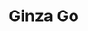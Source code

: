 ---
layout: place
title: "Ginza Go"
permalink: /ohio/columbus/ginza-go.html
stateAbbr: OH
stateName: Ohio
cityName: Columbus
place_id: ChIJa425nAyLOIgR2r4qazvHs0I
photos:
  - name: >-
      places/ChIJa425nAyLOIgR2r4qazvHs0I/photos/AeeoHcL_ty-f846vRdSyqHD6yC_1-6FnwN0EqZHSCdW3xNyU1n7edbdinsvYzVKFbMSuaXUdeK3uq1agmUhWioi9ObnV6U0eIZWPAKcbwzwpFDRuz19ZnDV0m0GWPP8tFrJtvYwcfdgVWb3DOoWCCToOCucwB2u3YMUfhkzpeW59PoqYPjFf80Kz_6l0RdxDEPQqXWmD2q8ITgkKggJ-BReONqnOMmvQOqTjBeSFh8Xh-9su6OUsNpNWmiSJbpVCU73ww9DXwVNeHvXQQXehoTijL4L3OjhfVMD5wCT_Nmu4CudhUpfaRv0XvgKEgdK-EMfb7mXsMAhP3F1eJ5TyJl4g78RIv1Ng84zCxizvtUGlmGIavESOBx6Kp1AarCCtmjcIKRQ_ZIMvkQAtTyXIODk_WHC6SS5Sxrgzby9RYP0am3gouONa
    widthPx: 4800
    heightPx: 2700
    authorAttributions:
      - displayName: Sally Van Eycke
        uri: https://maps.google.com/maps/contrib/109128141109439073278
        photoUri: >-
          https://lh3.googleusercontent.com/a-/ALV-UjVSR-zbZSxN1NqdlGAI46rC3LjiIf2uCItu-vT_P1BQZZHgk8FDHw=s100-p-k-no-mo
    flagContentUri: >-
      https://www.google.com/local/imagery/report/?cb_client=maps_api_places.places_api&image_key=!1e10!2sCIHM0ogKEICAgICk1oWMuwE&hl=en-US
    googleMapsUri: >-
      https://www.google.com/maps/place//data=!3m4!1e2!3m2!1sCIHM0ogKEICAgICk1oWMuwE!2e10!4m2!3m1!1s0x88388b0c9cb98d6b:0x42b3c73b6b2abeda
  - name: >-
      places/ChIJa425nAyLOIgR2r4qazvHs0I/photos/AeeoHcJHmNw5DKga964SgFijNXT6IOkmg3-DD-eUqgfdbjemQ0nJNZNA8ESfDV9WpfT9GbO7SRMRr4KKUjvuvwUWMDUQKxBuZvEry6zX4r2KFwXzzp25h_lNvDcmfJa5g1sudVh3eGnxfzcpyof-e2ZPXVx8GoXRkVsCyBDFTXnSbSYuM4rx5djbc5cEdfyQZbYSZjbUcNZYfx91bPx7h35B4JCOAZez0Y3fmVHVLjaPMG8aRVBDy2cWYKK8VxxQ5vvSwl06SHWCxIcoOe1mKBoCJ76cK0hgzDoJKzyyC2pnysxKECZ72ZSg37X_nrkoQAKIJFGEfLhP_RLtCU3ylB-QYqZ5x6jmRKJuZNnhg3XEKOvlplWOXHBrFv-DaM7Re0Y5avTj0DyODndr5IDefuY4kyQxLYBUssDBX2DHiq6-aE5NmQ-9
    widthPx: 4032
    heightPx: 3024
    authorAttributions:
      - displayName: Eiichi Murakami
        uri: https://maps.google.com/maps/contrib/111909997721711641778
        photoUri: >-
          https://lh3.googleusercontent.com/a-/ALV-UjWIttODOybuRW1Z2JHxii46bED5zJ-uKgfZyrXQR0TxlyxRmxjNOw=s100-p-k-no-mo
    flagContentUri: >-
      https://www.google.com/local/imagery/report/?cb_client=maps_api_places.places_api&image_key=!1e10!2sCIHM0ogKEICAgICc7ImB3AE&hl=en-US
    googleMapsUri: >-
      https://www.google.com/maps/place//data=!3m4!1e2!3m2!1sCIHM0ogKEICAgICc7ImB3AE!2e10!4m2!3m1!1s0x88388b0c9cb98d6b:0x42b3c73b6b2abeda
  - name: >-
      places/ChIJa425nAyLOIgR2r4qazvHs0I/photos/AeeoHcLO3Ypys8EQkIO_bYLCSA6q2zcricPTe4QymtHoSNPVvhwe_ZTcNeDuHpZxWIQU1-m-O1Bl9KuGx9fh9U0FrtSotoqC1gJSVCj-vDBJX3pLnnMHLfRW9UzhUU0FeD1NPGnXL_cc3359vpWYMrloYtzrAYMEPWIZOAAkGCKBaca6bduguHv0uzUaqIEMgeth38W2I5gFvptHyz9-91mSCXBHc8ZIuqRzof3ga2IAMeZJSJqNzNqXlP7fYBf64i-0c9J0806iAcp8IxpjaGzbbbXBcJpKjWTWXO-bqNE04RLnWTodyXE6sSgdywd9CXmK51TmiSOWqfWgWaiUF6MO9NN3SIm0QtNZwWfTopWztGPJlmuSthJL9qikvAa86kgZXfeZpVrBU8WvYy67CLpDqJDVvDlGgsQ65owdrtGBWU55fBf9
    widthPx: 2252
    heightPx: 4000
    authorAttributions:
      - displayName: 黄秀霞
        uri: https://maps.google.com/maps/contrib/106834848120519526172
        photoUri: >-
          https://lh3.googleusercontent.com/a/ACg8ocJI-FH9TLjnfDAZSIRqlFdaAigh_GhezEKRT09CF94bJ3DvhA=s100-p-k-no-mo
    flagContentUri: >-
      https://www.google.com/local/imagery/report/?cb_client=maps_api_places.places_api&image_key=!1e10!2sCIHM0ogKEICAgID_kbq33wE&hl=en-US
    googleMapsUri: >-
      https://www.google.com/maps/place//data=!3m4!1e2!3m2!1sCIHM0ogKEICAgID_kbq33wE!2e10!4m2!3m1!1s0x88388b0c9cb98d6b:0x42b3c73b6b2abeda
  - name: >-
      places/ChIJa425nAyLOIgR2r4qazvHs0I/photos/AeeoHcJ5468Ro8zpBZ-KtA8SNIxJeYdjWpih4aXefseVa_P1_xLLne3y76Uy7N1_PY71wywRUGVnbO0im9AbrbnCD1sZ437QDARH72klq3AgU4tqDOhSEFYYlyAJ29X6xjgyj8xmrY7NxPjr042yKKN_yW9QERxHp67fpNuOXA1gK_kNXpEodP2itl0VqYD1tKSFGGiWsiqCmaCKB5zgEr4GfAGYF7kdh0lV5hambwCqIYswfSQ5OkJKDXxey0wx5aIqcnK9r2Ce_tezKIBOuN8YBajacO1nXYLXHEWwtEupEEqts5HYDKhEqF9uaG9B_XaUDTvvnpcoYdvVcdk_cVCJx4qYMSCBWjSBXxsZ4fE8fQZv7Le_HrJBPUQVInDGtQve6tiBvv6A9bI8GwuPT2ffNhWTzY4vjS7DKoAnsk97EwE
    widthPx: 4032
    heightPx: 3024
    authorAttributions:
      - displayName: Steven Phu
        uri: https://maps.google.com/maps/contrib/105412185519526134284
        photoUri: >-
          https://lh3.googleusercontent.com/a/ACg8ocIUrWDDjTF3TgtfDnaFHIfEtf07sMIlAjlEE6dYWSoEofxARg=s100-p-k-no-mo
    flagContentUri: >-
      https://www.google.com/local/imagery/report/?cb_client=maps_api_places.places_api&image_key=!1e10!2sCIHM0ogKEICAgIDt46roPQ&hl=en-US
    googleMapsUri: >-
      https://www.google.com/maps/place//data=!3m4!1e2!3m2!1sCIHM0ogKEICAgIDt46roPQ!2e10!4m2!3m1!1s0x88388b0c9cb98d6b:0x42b3c73b6b2abeda
  - name: >-
      places/ChIJa425nAyLOIgR2r4qazvHs0I/photos/AeeoHcLD0-qC0DrdAHJ70gXzRZEDnElzPFO4Frt158ljIPPG7TWan1q3_JLATg7Qw7DvjvpOBkK3r26HOGW5D9gq_NvbGbJyNziE_JtfxM8QvZ-KheqH6Z2HpmkM_g8xa8IGdqoGvVcWOScBbLr5c3RY75iyqdWt5YNPgNaznh2dyXyCXGM-3SUvRIxn6PSoorxzlIxGXGitYWJ5Gn8X1PzNB9JV7G0koNqW43XV2fRF909DvpeU5SI__04wuRgSS9_09IMFS0bLdoCBnkQ-SfYKn-uGYKHOx_sH0zv_IUdpsYinJjB3PpocOIRXGal4kp7zE5aW3wYJZ29onhCX7yjfl3WanLm0X_ISC0dOUQzltbAO8ILFbm3tcDbjr5QEWPamPrlor---GI_J64ahCnI5zNVpZY6sBSXPcaccBQAMrU138EE
    widthPx: 3024
    heightPx: 4032
    authorAttributions:
      - displayName: Wenjuan Bian
        uri: https://maps.google.com/maps/contrib/106825538145957064004
        photoUri: >-
          https://lh3.googleusercontent.com/a/ACg8ocLMYIujKqYWdg_AVpcwLxeGYY4ia0JnaqsCI16u1qfkpYc2Bw=s100-p-k-no-mo
    flagContentUri: >-
      https://www.google.com/local/imagery/report/?cb_client=maps_api_places.places_api&image_key=!1e10!2sCIHM0ogKEICAgID_1f_-pwE&hl=en-US
    googleMapsUri: >-
      https://www.google.com/maps/place//data=!3m4!1e2!3m2!1sCIHM0ogKEICAgID_1f_-pwE!2e10!4m2!3m1!1s0x88388b0c9cb98d6b:0x42b3c73b6b2abeda
  - name: >-
      places/ChIJa425nAyLOIgR2r4qazvHs0I/photos/AeeoHcJL7dLlW1g-fdJFO7xUWQ2dN86hf-Tl1xzeYF-5j1DSNEj_wrtga_Lmz0rcFMgOy9M_uM23TFcNDPDgCpOWwpOkEi92gBmkAK21Z7tZ8TUPWcyK-Ux1kR4mRh2kuHykFMsEMlc00_OyePeHmUx4VxeX-7s8yr0JvEdSvdWGqB9ELcCe-lizHFqSD4ITiqh_RdPy0N0unDsRDmwxqHDDYzR5wu3oK_TZvUj203pKP3LesAeP0Uopsz2lMELFp_FNfJX4USoBtccnkDISpMPraY93QdEMn604GDPsReSbz4HXlDx0wO47HGJUlV1-R4oKJaGiIvxacjrAfBC9GwaBJSR9HbPWeD6GP4rZXmIW1uKdDNTFYi5nEpw1tw8sBjI95ojmSuffhIKHi21B-Fv9SzlMGOMv4FMmQvecnUsOakyqQcQ
    widthPx: 3000
    heightPx: 4000
    authorAttributions:
      - displayName: RASHID WILLIAMS
        uri: https://maps.google.com/maps/contrib/100619275461203548406
        photoUri: >-
          https://lh3.googleusercontent.com/a-/ALV-UjWsXtSQXv_BSYvCaYRTUNSnYPQrlXZ3tMonzlt4WL86XHfuI74-=s100-p-k-no-mo
    flagContentUri: >-
      https://www.google.com/local/imagery/report/?cb_client=maps_api_places.places_api&image_key=!1e10!2sCIHM0ogKEICAgICGyu-L7AE&hl=en-US
    googleMapsUri: >-
      https://www.google.com/maps/place//data=!3m4!1e2!3m2!1sCIHM0ogKEICAgICGyu-L7AE!2e10!4m2!3m1!1s0x88388b0c9cb98d6b:0x42b3c73b6b2abeda
  - name: >-
      places/ChIJa425nAyLOIgR2r4qazvHs0I/photos/AeeoHcJ_O7g6s7o3dN-eCnApnAvzDrqAO8erA-2wYdcvrX4rO6dfdZ2Eh7_fkSORvYS7NRcGI6LC95btebmwgpg1uMrnoOLFgJL1z2MKEUOcKbiY8_LGKWM4R68tmJKLLaGyj7hsbnlKDfGx1baK-le5AglqjK2HfIeYpWhtRwZpRRFfdpiIpOeqJWhlJtPPAdIqWqjbLiMIfp16eVvYtQrIunIcAN7bm1jyHLlNIbtfnQaZy1S67DuduEkUvS2f-zm__yV0Jk8tpDRapU-ytG9HszqOb-MMVOOYwsEZencvqksGRhZKvr7Qa3EY685jnlGtT65AryIyldPW4sFlCe3mQFDAJLkK_wdLmJqyaeXJFTZ8ekjWV9aJojP3SN3jRzWsr2S7nen2l_9dA99Ww3leOjghrb45RXgbHadf0PYUr8E
    widthPx: 2992
    heightPx: 2992
    authorAttributions:
      - displayName: Jenny Zhang
        uri: https://maps.google.com/maps/contrib/114386357975523362561
        photoUri: >-
          https://lh3.googleusercontent.com/a-/ALV-UjWXBdfa3QktzRqpTiJCik48_ftvmblVIlBVSqoLAZExRPyBm7gZUA=s100-p-k-no-mo
    flagContentUri: >-
      https://www.google.com/local/imagery/report/?cb_client=maps_api_places.places_api&image_key=!1e10!2sCIHM0ogKEICAgMDA0aaeUQ&hl=en-US
    googleMapsUri: >-
      https://www.google.com/maps/place//data=!3m4!1e2!3m2!1sCIHM0ogKEICAgMDA0aaeUQ!2e10!4m2!3m1!1s0x88388b0c9cb98d6b:0x42b3c73b6b2abeda
  - name: >-
      places/ChIJa425nAyLOIgR2r4qazvHs0I/photos/AeeoHcL6HJZ_9W4n2OQC3-Cgl109BOzQINU5vCTBr0Pgo3mgi1KGq8YFi_kI3Gbl6sECElv2spSFsTfeyjz9HLkQ8FwJccqF-sBJ34iByZD6zevPeCJiOe8UIPphAo-lRupX2iqyOy-v5mw3Po5ByMxaSSte_t20nvK-AEAvNGVywMGkKtykH79ofE3JwN5Y3VAkBlX_wzdHZSqQ8fUi0BcEktYndRTeVT6TV8aPgbq4eSYBs4joHAQzI28L1vR9BaWpW0O98EScNt1tlM28WmP7V8dIAzMT_UydKBNFS3NAMxMZ2cPr6eNaPw99bW2nhNd0XVwdZZBq4LCIyRnM_V8jK3uGnrpKdgBDd3CBOQYK1q9-4QPd9S_TeipvEqgbWLTOiqTRDcHBEf6oJl6pDheX7ebBKLYGk5GfKeZaSyv5k2Hm0g
    widthPx: 3024
    heightPx: 4032
    authorAttributions:
      - displayName: Vanessa A
        uri: https://maps.google.com/maps/contrib/106526877307438332339
        photoUri: >-
          https://lh3.googleusercontent.com/a/ACg8ocLbyW7-KH1hvIUo-5_wUPrJpy4oeVzrAk43afs7MgReCmRILA=s100-p-k-no-mo
    flagContentUri: >-
      https://www.google.com/local/imagery/report/?cb_client=maps_api_places.places_api&image_key=!1e10!2sCIHM0ogKEICAgIDRhpu-PQ&hl=en-US
    googleMapsUri: >-
      https://www.google.com/maps/place//data=!3m4!1e2!3m2!1sCIHM0ogKEICAgIDRhpu-PQ!2e10!4m2!3m1!1s0x88388b0c9cb98d6b:0x42b3c73b6b2abeda
  - name: >-
      places/ChIJa425nAyLOIgR2r4qazvHs0I/photos/AeeoHcLo5z02r5Oi7ZN1Ln5gUJn1wsohGg3mMPEjt6pQJv2IxjCnrYrSed-YBLfxLaDWk_q-Z5Cm6RLAfPDl1oWaBIqLJVf1PkQXx0MW6exbxgOtjFvpZQ6Aqa1QOGb6bRS_u6Z8YIFHo_ollfm2IqhFCCZA9JuVKSZrPCEQMRX-QO7hgHH_R6DEplqOhflJshIFzoTObLBYFzYsKhSLlgmfQKLaq2bAdczf1X2iNwwOUT0pe215vj792Q154PYeN0X9vOK5HxODb8bUGd-4zHUpL19YUjnZIkQVKFHjpRb1Y0_ZKTQepS-MJ80Xo5o7n4mSUvASzvw_yunn2qgFKHN285TsGduRbuoIU4Tr2VYHaYc-GRTLkKGOYbO-ifxRvOrsSS60boMHiztBOmH4bWUOhFeCkh_YoBYPF5992Cbww-zElQ
    widthPx: 1816
    heightPx: 4032
    authorAttributions:
      - displayName: Jew Baca
        uri: https://maps.google.com/maps/contrib/100046741856283241567
        photoUri: >-
          https://lh3.googleusercontent.com/a-/ALV-UjXxnrChUiyx_ZBM_-sNRyDqdkQ-Br_ca9BuP36enWNJ_kRNnifm=s100-p-k-no-mo
    flagContentUri: >-
      https://www.google.com/local/imagery/report/?cb_client=maps_api_places.places_api&image_key=!1e10!2sCIHM0ogKEICAgICG6YSVbA&hl=en-US
    googleMapsUri: >-
      https://www.google.com/maps/place//data=!3m4!1e2!3m2!1sCIHM0ogKEICAgICG6YSVbA!2e10!4m2!3m1!1s0x88388b0c9cb98d6b:0x42b3c73b6b2abeda
  - name: >-
      places/ChIJa425nAyLOIgR2r4qazvHs0I/photos/AeeoHcJ9Ejra7iqHtNTLpa5xdgW-8RKX4DFSBqvEeCn1GiOXiOAbmH6QJKLJT5vK-uYZPAAykUyzCzk_-fqG69eIhKR7Uqgl5r_iWs7Iu0UUt1IyOhc6SKM7FTNzZPk7l8guS79VaA0-X0c7YD6HW9XDda6VzyeKucn6epvkxdpKv746GAk17e6FxJTDu1ua9997cz9BdBUV4HO46opdFPN5tB-8x116S9UqSD72D2Ko89gxPq4S4RhCjU7DJ4WP4I8GLrZff6ebzQ1efA_abXXFhM1fR_t1jsv22hkvmgnbwpiOHjLMFQIzkaouwMi38_aTlNNBAkNp-ntDeAC41e7jnptmMREBm3nkajGJEX8KhN2OJx4v9gpmnlmMausUK6VVRA9xtTyD_RuvZkeSq2GK2nUK6WXy4nQe1l9oYnLpR1_UU7s
    widthPx: 1536
    heightPx: 2560
    authorAttributions:
      - displayName: Don Wimms
        uri: https://maps.google.com/maps/contrib/114650010215191226462
        photoUri: >-
          https://lh3.googleusercontent.com/a-/ALV-UjXVW8z5qA8rBd5A4FyRocTiXBrBtOuw_mmGsQb1eenAjbdD8fWO0w=s100-p-k-no-mo
    flagContentUri: >-
      https://www.google.com/local/imagery/report/?cb_client=maps_api_places.places_api&image_key=!1e10!2sCIHM0ogKEICAgIDEjcfttQE&hl=en-US
    googleMapsUri: >-
      https://www.google.com/maps/place//data=!3m4!1e2!3m2!1sCIHM0ogKEICAgIDEjcfttQE!2e10!4m2!3m1!1s0x88388b0c9cb98d6b:0x42b3c73b6b2abeda
address: 1837 Morse Rd, Columbus, OH 43224, USA
street: 1837 Morse Rd
city: Columbus
state: OH
zip: '43224'
country: USA
neighborhood: Northland
latitude: '40.059718'
longitude: '-82.969540'
accessibility_options:
  wheelchairAccessibleParking: true
  wheelchairAccessibleEntrance: true
  wheelchairAccessibleRestroom: true
  wheelchairAccessibleSeating: true
business_status: OPERATIONAL
name: Ginza Go
google_maps_links:
  directionsUri: >-
    https://www.google.com/maps/dir//''/data=!4m7!4m6!1m1!4e2!1m2!1m1!1s0x88388b0c9cb98d6b:0x42b3c73b6b2abeda!3e0
  placeUri: https://maps.google.com/?cid=4806404285349412570
  writeAReviewUri: >-
    https://www.google.com/maps/place//data=!4m3!3m2!1s0x88388b0c9cb98d6b:0x42b3c73b6b2abeda!12e1
  reviewsUri: >-
    https://www.google.com/maps/place//data=!4m4!3m3!1s0x88388b0c9cb98d6b:0x42b3c73b6b2abeda!9m1!1b1
  photosUri: >-
    https://www.google.com/maps/place//data=!4m3!3m2!1s0x88388b0c9cb98d6b:0x42b3c73b6b2abeda!10e5
primary_type: Restaurant
opening_hours:
  regular: null
  current: null
secondary_opening_hours:
  regular:
    weekdayDescriptions: null
    type: null
  current:
    weekdayDescriptions: null
    type: null
phone: (614) 262-5367
price_level: PRICE_LEVEL_INEXPENSIVE
price_range: $10 &ndash; $20
rating: '3.9'
rating_count: 400
website: https://www.ginzagocolumbus.com/
description: >-
  Unfussy counter-serve joint dispensing casual Japanese grub, including sushi &
  tempura.
reviews:
  - name: >-
      places/ChIJa425nAyLOIgR2r4qazvHs0I/reviews/ChZDSUhNMG9nS0VJQ0FnSURfMWZfLVJ3EAE
    relativePublishTimeDescription: 2 months ago
    rating: 5
    text:
      text: >-
        This sushi dish is absolutely amazing! The flavors are perfectly
        balanced, and every bite melts in your mouth. It’s one of the best sushi
        dishes I’ve ever had—so fresh and delicious!
      languageCode: en
    originalText:
      text: >-
        This sushi dish is absolutely amazing! The flavors are perfectly
        balanced, and every bite melts in your mouth. It’s one of the best sushi
        dishes I’ve ever had—so fresh and delicious!
      languageCode: en
    authorAttribution:
      displayName: Wenjuan Bian
      uri: https://www.google.com/maps/contrib/106825538145957064004/reviews
      photoUri: >-
        https://lh3.googleusercontent.com/a/ACg8ocLMYIujKqYWdg_AVpcwLxeGYY4ia0JnaqsCI16u1qfkpYc2Bw=s128-c0x00000000-cc-rp-mo
    publishTime: '2025-01-25T23:29:53.513783Z'
    flagContentUri: >-
      https://www.google.com/local/review/rap/report?postId=ChZDSUhNMG9nS0VJQ0FnSURfMWZfLVJ3EAE&d=17924085&t=1
    googleMapsUri: >-
      https://www.google.com/maps/reviews/data=!4m6!14m5!1m4!2m3!1sChZDSUhNMG9nS0VJQ0FnSURfMWZfLVJ3EAE!2m1!1s0x88388b0c9cb98d6b:0x42b3c73b6b2abeda
  - name: >-
      places/ChIJa425nAyLOIgR2r4qazvHs0I/reviews/ChZDSUhNMG9nS0VJQ0FnSURfa2JxM2J3EAE
    relativePublishTimeDescription: 2 months ago
    rating: 5
    text:
      text: >-
        "This place has really stepped up its game since the new management and
        chef took over.The hot pepper chicken is so delicious, The sushi roll is
        especially amazing - it's right up my alley!"
      languageCode: en
    originalText:
      text: >-
        "This place has really stepped up its game since the new management and
        chef took over.The hot pepper chicken is so delicious, The sushi roll is
        especially amazing - it's right up my alley!"
      languageCode: en
    authorAttribution:
      displayName: 黄秀霞
      uri: https://www.google.com/maps/contrib/106834848120519526172/reviews
      photoUri: >-
        https://lh3.googleusercontent.com/a/ACg8ocJI-FH9TLjnfDAZSIRqlFdaAigh_GhezEKRT09CF94bJ3DvhA=s128-c0x00000000-cc-rp-mo
    publishTime: '2025-01-24T22:30:55.362948Z'
    flagContentUri: >-
      https://www.google.com/local/review/rap/report?postId=ChZDSUhNMG9nS0VJQ0FnSURfa2JxM2J3EAE&d=17924085&t=1
    googleMapsUri: >-
      https://www.google.com/maps/reviews/data=!4m6!14m5!1m4!2m3!1sChZDSUhNMG9nS0VJQ0FnSURfa2JxM2J3EAE!2m1!1s0x88388b0c9cb98d6b:0x42b3c73b6b2abeda
  - name: >-
      places/ChIJa425nAyLOIgR2r4qazvHs0I/reviews/ChdDSUhNMG9nS0VJQ0FnSUM0MU5TbXJBRRAB
    relativePublishTimeDescription: 5 years ago
    rating: 3
    text:
      text: >-
        It was a bit pricey for certain things. Also it was quite lack luster,
        it’s definitely not the best Asian food I’ve had. But aside from that
        the service was good and the food came out quick and the employees are
        helpful. All the food comes in to go containers even if you dine in.
        Overall I don’t think the food we got was exactly worth what we paid for
        but, it appears to be clean in the restaurant. So if you would like this
        as a quick bite/a lunch break cool. But I’d never really go out of my
        way to eat here.
      languageCode: en
    originalText:
      text: >-
        It was a bit pricey for certain things. Also it was quite lack luster,
        it’s definitely not the best Asian food I’ve had. But aside from that
        the service was good and the food came out quick and the employees are
        helpful. All the food comes in to go containers even if you dine in.
        Overall I don’t think the food we got was exactly worth what we paid for
        but, it appears to be clean in the restaurant. So if you would like this
        as a quick bite/a lunch break cool. But I’d never really go out of my
        way to eat here.
      languageCode: en
    authorAttribution:
      displayName: Sam Suzuki
      uri: https://www.google.com/maps/contrib/115577977576164333136/reviews
      photoUri: >-
        https://lh3.googleusercontent.com/a-/ALV-UjWeDbH47BApyfROhxR-ZRJzbfqBxE3jNA7-dNEVO6X_nHkauRqm=s128-c0x00000000-cc-rp-mo
    publishTime: '2019-06-03T18:33:05.869870Z'
    flagContentUri: >-
      https://www.google.com/local/review/rap/report?postId=ChdDSUhNMG9nS0VJQ0FnSUM0MU5TbXJBRRAB&d=17924085&t=1
    googleMapsUri: >-
      https://www.google.com/maps/reviews/data=!4m6!14m5!1m4!2m3!1sChdDSUhNMG9nS0VJQ0FnSUM0MU5TbXJBRRAB!2m1!1s0x88388b0c9cb98d6b:0x42b3c73b6b2abeda
  - name: >-
      places/ChIJa425nAyLOIgR2r4qazvHs0I/reviews/ChdDSUhNMG9nS0VJQ0FnSURSaHB1LW5RRRAB
    relativePublishTimeDescription: a year ago
    rating: 1
    text:
      text: >-
        I checked the reviews and people said the sushi was good. Not only did
        they forget one of our Spicy Crab roll orders, but it was the worst I’ve
        ever tasted. The seaweed was so gummy I couldn’t  chew, let alone
        swallow it!  Meijer’s sushi is 10x better than this! Beware….
      languageCode: en
    originalText:
      text: >-
        I checked the reviews and people said the sushi was good. Not only did
        they forget one of our Spicy Crab roll orders, but it was the worst I’ve
        ever tasted. The seaweed was so gummy I couldn’t  chew, let alone
        swallow it!  Meijer’s sushi is 10x better than this! Beware….
      languageCode: en
    authorAttribution:
      displayName: Vanessa A
      uri: https://www.google.com/maps/contrib/106526877307438332339/reviews
      photoUri: >-
        https://lh3.googleusercontent.com/a/ACg8ocLbyW7-KH1hvIUo-5_wUPrJpy4oeVzrAk43afs7MgReCmRILA=s128-c0x00000000-cc-rp-mo
    publishTime: '2023-04-23T22:44:41.160338Z'
    flagContentUri: >-
      https://www.google.com/local/review/rap/report?postId=ChdDSUhNMG9nS0VJQ0FnSURSaHB1LW5RRRAB&d=17924085&t=1
    googleMapsUri: >-
      https://www.google.com/maps/reviews/data=!4m6!14m5!1m4!2m3!1sChdDSUhNMG9nS0VJQ0FnSURSaHB1LW5RRRAB!2m1!1s0x88388b0c9cb98d6b:0x42b3c73b6b2abeda
  - name: >-
      places/ChIJa425nAyLOIgR2r4qazvHs0I/reviews/ChZDSUhNMG9nS0VJQ0FnSUR3bXRDRE9nEAE
    relativePublishTimeDescription: 4 years ago
    rating: 5
    text:
      text: >-
        I am obsessed with their Sushi. We always get the spicy crab rolls and
        the rice is always so fresh and soft, crab is stuffed in it and there's
        never any weird fishy taste its delicious!! Been eating their for a few
        years now and never had a bad experience or bad food. Its ALWAYS made
        fresh, always delicious, their yum yum sauce is the best and their
        Hibachi is perfect too. My whole family including my picky kids love
        this place. Hopefully they expand their stores in Columbus. There's only
        one on Morse road right now.
      languageCode: en
    originalText:
      text: >-
        I am obsessed with their Sushi. We always get the spicy crab rolls and
        the rice is always so fresh and soft, crab is stuffed in it and there's
        never any weird fishy taste its delicious!! Been eating their for a few
        years now and never had a bad experience or bad food. Its ALWAYS made
        fresh, always delicious, their yum yum sauce is the best and their
        Hibachi is perfect too. My whole family including my picky kids love
        this place. Hopefully they expand their stores in Columbus. There's only
        one on Morse road right now.
      languageCode: en
    authorAttribution:
      displayName: Amber Dishman
      uri: https://www.google.com/maps/contrib/109549248121536396759/reviews
      photoUri: >-
        https://lh3.googleusercontent.com/a-/ALV-UjVhCsPiUp75jEnRQYohtkVJhkwzk9dZBj3DT-xpaHSbQlKErkaTAg=s128-c0x00000000-cc-rp-mo-ba4
    publishTime: '2021-01-13T16:53:37.356669Z'
    flagContentUri: >-
      https://www.google.com/local/review/rap/report?postId=ChZDSUhNMG9nS0VJQ0FnSUR3bXRDRE9nEAE&d=17924085&t=1
    googleMapsUri: >-
      https://www.google.com/maps/reviews/data=!4m6!14m5!1m4!2m3!1sChZDSUhNMG9nS0VJQ0FnSUR3bXRDRE9nEAE!2m1!1s0x88388b0c9cb98d6b:0x42b3c73b6b2abeda
parking_options:
  freeParkingLot: true
  freeStreetParking: true
  valetParking: false
payment_options:
  acceptsCreditCards: true
  acceptsDebitCards: true
  acceptsCashOnly: false
  acceptsNfc: true
allow_dogs: null
curbside_pickup: null
delivery: true
dine_in: true
good_for_children: true
good_for_groups: true
good_for_sports: false
live_music: false
menu_for_children: true
outdoor_seating: false
reservable: false
restroom: true
serves_beer: false
serves_breakfast: false
serves_brunch: false
serves_cocktails: false
serves_coffee: false
serves_dinner: true
serves_dessert: false
serves_lunch: true
serves_vegetarian_food: true
serves_wine: false
takeout: true

---